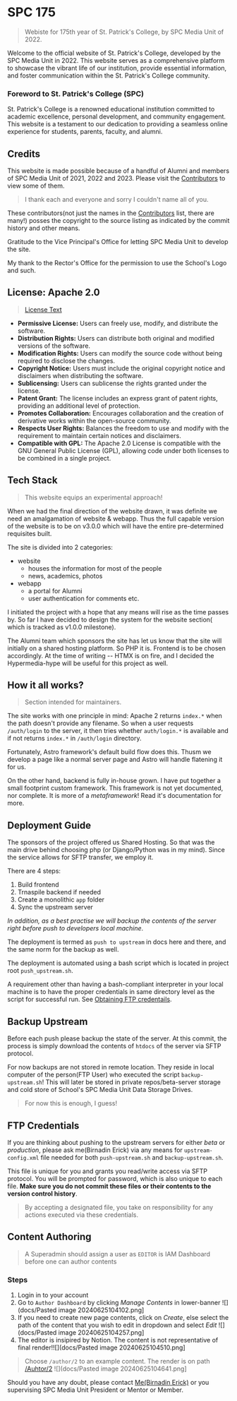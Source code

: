 # SPC 175

> Webiste for 175th year of St. Patrick's College, by SPC Media Unit of 2022.

Welcome to the official website of St. Patrick's College, developed by the SPC Media Unit in 2022. This website serves as a comprehensive platform to showcase the vibrant life of our institution, provide essential information, and foster communication within the St. Patrick's College community.

### Foreword to St. Patrick's College (SPC)

St. Patrick's College is a renowned educational institution committed to academic excellence, personal development, and community engagement. This website is a testament to our dedication to providing a seamless online experience for students, parents, faculty, and alumni.
## Credits

This website is made possible because of a handful of Alumni and members of SPC Media Unit of 2021, 2022 and 2023. Please visit the [Contributors](https://github.com/BirnadinErick/spc-175/graphs/contributors) to view some of them.

> I thank each and everyone and sorry I couldn't name all of you.

These contributors(not just the names in the [Contributors](https://github.com/BirnadinErick/spc-175/graphs/contributors) list, there are many!) posses the copyright to the source listing as indicated by the commit history and other means.

Gratitude to the Vice Principal's Office for letting SPC Media Unit to develop the site.

My thank to the Rector's Office for the permission to use the School's Logo and such.
## License: Apache 2.0

> [License Text](https://www.apache.org/licenses/LICENSE-2.0)

-   **Permissive License:** Users can freely use, modify, and distribute the software.
-   **Distribution Rights:** Users can distribute both original and modified versions of the software.
-   **Modification Rights:** Users can modify the source code without being required to disclose the changes.
-   **Copyright Notice:** Users must include the original copyright notice and disclaimers when distributing the software.
-   **Sublicensing:** Users can sublicense the rights granted under the license.
-   **Patent Grant:** The license includes an express grant of patent rights, providing an additional level of protection.
-   **Promotes Collaboration:** Encourages collaboration and the creation of derivative works within the open-source community.
-   **Respects User Rights:** Balances the freedom to use and modify with the requirement to maintain certain notices and disclaimers.
-   **Compatible with GPL:** The Apache 2.0 License is compatible with the GNU General Public License (GPL), allowing code under both licenses to be combined in a single project.
## Tech Stack

> This website equips an experimental approach!

When we had the final direction of the website drawn, it was definite we need an amalgamation of website & webapp. Thus the full capable version of the website is to be on v3.0.0 which will have the entire pre-determined requisites built.

The site is divided into 2 categories:

-   website
    -   houses the information for most of the people
    -   news, academics, photos
-   webapp
    -   a portal for Alumni
    -   user authentication for comments etc.

I initiated the project with a hope that any means will rise as the time passes by. So far I have decided to design the system for the website section( which is tracked as v1.0.0 milestone).

The Alumni team which sponsors the site has let us know that the site will initially on a shared hosting platform. So PHP it is. Frontend is to be chosen accordingly. At the time of writing -- HTMX is on fire, and I decided the Hypermedia-hype will be useful for this project as well.
## How it all works?

> Section intended for maintainers.

The site works with one principle in mind: Apache 2 returns `index.*` when the
path doesn't provide any filename. So when a user requests `/auth/login` to
the server, it then tries whether `auth/login.*` is available and if not returns
`index.*` in `/auth/login` directory.

Fortunately, Astro framework's default build flow does this. Thusm we develop a
page like a normal server page and Astro will handle flatening it for us.

On the other hand, backend is fully in-house grown. I have put together a small
footprint custom framework. This framework is not yet documented, nor complete.
It is more of a _metaframework_! Read it's documentation for more.
## Deployment Guide

The sponsors of the project offered us Shared Hosting. So that was the main
drive behind choosing php (or Django/Python was in my mind). Since the service
allows for SFTP transfer, we employ it.

There are 4 steps:

1. Build frontend
2. Trnaspile backend if needed
3. Create a monolithic `app` folder
4. Sync the upstream server

_In addition, as a best practise we will backup the contents of the server right
before push to developers local machine_.

The deployment is termed as `push to upstream` in docs here and there, and the
same norm for the backup as well.

The deployment is automated using a bash script which is located in project
root `push_upstream.sh`. 

A requirement other than having a bash-compliant interpreter in your local
machine is to have the proper credentials in same directory level as the script
for successful run. See [Obtaining FTP credentails](#ftp-credentials).
## Backup Upstream

Before each push please backup the state of the server. At this commit, the
process is simply download the contents of `htdocs` of the server via SFTP
protocol.

For now backups are not stored in remote location. They reside in local computer
of the person(FTP User) who executed the script `backup-upstream.sh`! This will
later be stored in private repos/beta-server storage and cold store of School's
SPC Media Unit Data Storage Drives.

> For now this is enough, I guess!

## FTP Credentials

If you are thinking about pushing to the upstream servers for either _beta_
or _production_, please ask me(Birnadin Erick) via any means for `upstream-config.xml`
file needed for both `push-upstream.sh` and `backup-upstream.sh`.

This file is unique for you and grants you read/write access via SFTP protocol.
You will be prompted for password, which is also unique to each file. **Make sure
you do not commit these files or their contents to the version control history**.

> By accepting a designated file, you take on responsibility for any actions
> executed via these credentials.


## Content Authoring

> A Superadmin should assign a user as `EDITOR` is IAM Dashboard before one can author contents

### Steps

1. Login in to your account
2. Go to `Author Dashboard` by clicking *Manage Contents* in lower-banner
![](docs/Pasted image 20240625104102.png]
3. If you need to create new page contents, click on *Create*, else select the path of the content that you wish to edit in dropdown and select *Edit*
![](docs/Pasted image 20240625104257.png]
4. The editor is insipired by Notion. The content is not representative of final render!![](docs/Pasted image 20240625104510.png]

> Choose `/author/2` to an example content. The render is on path  [/Auhtor/2](https://www.spcjaffna-beta.org/author/2/)
> ![](docs/Pasted image 20240625104641.png]

Should you have any doubt, please contact [Me(Birnadin Erick)](hi@methebe.com) or you supervising SPC Media Unit President or Mentor or Member.
